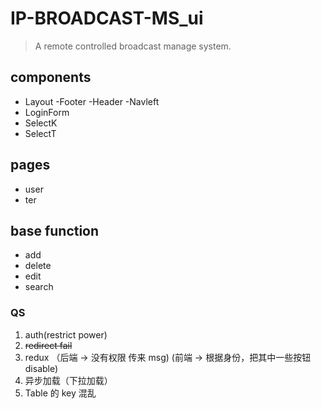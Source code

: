 # IP-BROADCAST-MS_ui

> A remote controlled broadcast manage system.

## components

- Layout
  -Footer
  -Header
  -Navleft
- LoginForm
- SelectK
- SelectT

## pages

- user
- ter

## base function

- add
- delete
- edit
- search

### QS

1. auth(restrict power)
2. <del>redirect fail</del>
3. redux （后端 -> 没有权限 传来 msg) (前端 -> 根据身份，把其中一些按钮 disable)
4. 异步加载（下拉加载）
5. Table 的 key 混乱
